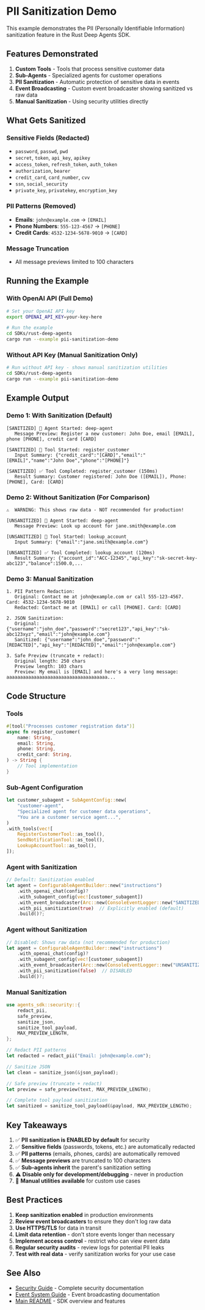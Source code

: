 # PII Sanitization Demo

This example demonstrates the PII (Personally Identifiable Information) sanitization feature in the Rust Deep Agents SDK.

## Features Demonstrated

1. **Custom Tools** - Tools that process sensitive customer data
2. **Sub-Agents** - Specialized agents for customer operations
3. **PII Sanitization** - Automatic protection of sensitive data in events
4. **Event Broadcasting** - Custom event broadcaster showing sanitized vs raw data
5. **Manual Sanitization** - Using security utilities directly

## What Gets Sanitized

### Sensitive Fields (Redacted)
- `password`, `passwd`, `pwd`
- `secret`, `token`, `api_key`, `apikey`
- `access_token`, `refresh_token`, `auth_token`
- `authorization`, `bearer`
- `credit_card`, `card_number`, `cvv`
- `ssn`, `social_security`
- `private_key`, `privatekey`, `encryption_key`

### PII Patterns (Removed)
- **Emails**: `john@example.com` → `[EMAIL]`
- **Phone Numbers**: `555-123-4567` → `[PHONE]`
- **Credit Cards**: `4532-1234-5678-9010` → `[CARD]`

### Message Truncation
- All message previews limited to 100 characters

## Running the Example

### With OpenAI API (Full Demo)

```bash
# Set your OpenAI API key
export OPENAI_API_KEY=your-key-here

# Run the example
cd SDKs/rust-deep-agents
cargo run --example pii-sanitization-demo
```

### Without API Key (Manual Sanitization Only)

```bash
# Run without API key - shows manual sanitization utilities
cd SDKs/rust-deep-agents
cargo run --example pii-sanitization-demo
```

## Example Output

### Demo 1: With Sanitization (Default)

```
[SANITIZED] 🚀 Agent Started: deep-agent
   Message Preview: Register a new customer: John Doe, email [EMAIL], phone [PHONE], credit card [CARD]

[SANITIZED] 🔧 Tool Started: register_customer
   Input Summary: {"credit_card":"[CARD]","email":"[EMAIL]","name":"John Doe","phone":"[PHONE]"}

[SANITIZED] ✅ Tool Completed: register_customer (150ms)
   Result Summary: Customer registered: John Doe ([EMAIL]), Phone: [PHONE], Card: [CARD]
```

### Demo 2: Without Sanitization (For Comparison)

```
⚠️  WARNING: This shows raw data - NOT recommended for production!

[UNSANITIZED] 🚀 Agent Started: deep-agent
   Message Preview: Look up account for jane.smith@example.com

[UNSANITIZED] 🔧 Tool Started: lookup_account
   Input Summary: {"email":"jane.smith@example.com"}

[UNSANITIZED] ✅ Tool Completed: lookup_account (120ms)
   Result Summary: {"account_id":"ACC-12345","api_key":"sk-secret-key-abc123","balance":1500.0,...
```

### Demo 3: Manual Sanitization

```
1. PII Pattern Redaction:
   Original: Contact me at john@example.com or call 555-123-4567. Card: 4532-1234-5678-9010
   Redacted: Contact me at [EMAIL] or call [PHONE]. Card: [CARD]

2. JSON Sanitization:
   Original: {"username":"john_doe","password":"secret123","api_key":"sk-abc123xyz","email":"john@example.com"}
   Sanitized: {"username":"john_doe","password":"[REDACTED]","api_key":"[REDACTED]","email":"john@example.com"}

3. Safe Preview (truncate + redact):
   Original length: 250 chars
   Preview length: 103 chars
   Preview: My email is [EMAIL] and here's a very long message: aaaaaaaaaaaaaaaaaaaaaaaaaaaaaaaaaaaaa...
```

## Code Structure

### Tools

```rust
#[tool("Processes customer registration data")]
async fn register_customer(
    name: String,
    email: String,
    phone: String,
    credit_card: String,
) -> String {
    // Tool implementation
}
```

### Sub-Agent Configuration

```rust
let customer_subagent = SubAgentConfig::new(
    "customer-agent",
    "Specialized agent for customer data operations",
    "You are a customer service agent...",
)
.with_tools(vec![
    RegisterCustomerTool::as_tool(),
    SendNotificationTool::as_tool(),
    LookupAccountTool::as_tool(),
]);
```

### Agent with Sanitization

```rust
// Default: Sanitization enabled
let agent = ConfigurableAgentBuilder::new("instructions")
    .with_openai_chat(config)?
    .with_subagent_config(vec![customer_subagent])
    .with_event_broadcaster(Arc::new(ConsoleEventLogger::new("SANITIZED")))
    .with_pii_sanitization(true)  // Explicitly enabled (default)
    .build()?;
```

### Agent without Sanitization

```rust
// Disabled: Shows raw data (not recommended for production)
let agent = ConfigurableAgentBuilder::new("instructions")
    .with_openai_chat(config)?
    .with_subagent_config(vec![customer_subagent])
    .with_event_broadcaster(Arc::new(ConsoleEventLogger::new("UNSANITIZED")))
    .with_pii_sanitization(false)  // DISABLED
    .build()?;
```

### Manual Sanitization

```rust
use agents_sdk::security::{
    redact_pii,
    safe_preview,
    sanitize_json,
    sanitize_tool_payload,
    MAX_PREVIEW_LENGTH,
};

// Redact PII patterns
let redacted = redact_pii("Email: john@example.com");

// Sanitize JSON
let clean = sanitize_json(&json_payload);

// Safe preview (truncate + redact)
let preview = safe_preview(text, MAX_PREVIEW_LENGTH);

// Complete tool payload sanitization
let sanitized = sanitize_tool_payload(&payload, MAX_PREVIEW_LENGTH);
```

## Key Takeaways

1. ✅ **PII sanitization is ENABLED by default** for security
2. ✅ **Sensitive fields** (passwords, tokens, etc.) are automatically redacted
3. ✅ **PII patterns** (emails, phones, cards) are automatically removed
4. ✅ **Message previews** are truncated to 100 characters
5. ✅ **Sub-agents inherit** the parent's sanitization setting
6. ⚠️  **Disable only for development/debugging** - never in production
7. 🔧 **Manual utilities available** for custom use cases

## Best Practices

1. **Keep sanitization enabled** in production environments
2. **Review event broadcasters** to ensure they don't log raw data
3. **Use HTTPS/TLS** for data in transit
4. **Limit data retention** - don't store events longer than necessary
5. **Implement access control** - restrict who can view event data
6. **Regular security audits** - review logs for potential PII leaks
7. **Test with real data** - verify sanitization works for your use case

## See Also

- [Security Guide](../../docs/SECURITY.md) - Complete security documentation
- [Event System Guide](../../docs/EVENT_SYSTEM.md) - Event broadcasting documentation
- [Main README](../../README.md) - SDK overview and features
